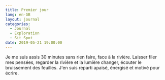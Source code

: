 ```yaml
---
title: Premier jour
lang: en-GB
layout: journal
categories:
  - Journal
  - Exploration
  - Sit Spot
date: 2019-05-21 19:00:00
---
```


Je me suis assis 30 minutes sans rien faire, face à la rivière. Laisser filer mes pensées, regarder la rivière et la lumière changer, écouter le bruissement des feuilles. J'en suis reparti apaisé, énergisé et motivé pour écrire.
